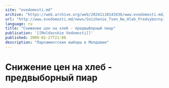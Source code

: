 ```yaml
---
site: "evedomosti.md"
archive: "https://web.archive.org/web/20241110143436/www.evedomosti.md/news/Snizhenie_Tsen_Na_Hleb_Predvybornyi_Piar"
url: "http://www.evedomosti.md/news/Snizhenie_Tsen_Na_Hleb_Predvybornyi_Piar"
language: ru
title: "Снижение цен на хлеб - предвыборный пиар"
publication: '[[Moldavskie Vedomosti]]'
published: 2009-01-27T21:06
description: "Парламентские выборы в Молдавии"
---
```


# Снижение цен на хлеб - предвыборный пиар

